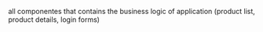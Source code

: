 all componentes that contains the business logic of application (product list, product details, login forms)